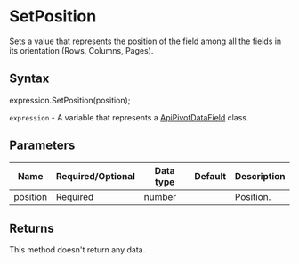 # SetPosition

Sets a value that represents the position of the fieldamong all the fields in its orientation (Rows, Columns, Pages).

## Syntax

expression.SetPosition(position);

`expression` - A variable that represents a [ApiPivotDataField](../ApiPivotDataField.md) class.

## Parameters

| **Name** | **Required/Optional** | **Data type** | **Default** | **Description** |
| ------------- | ------------- | ------------- | ------------- | ------------- |
| position | Required | number |  | Position. |

## Returns

This method doesn't return any data.